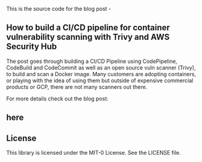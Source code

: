 
This is the source code for the blog post - 
## How to build a CI/CD pipeline for container vulnerability scanning with Trivy and AWS Security Hub

The post goes through building a CI/CD Pipeline using CodePipeline, CodeBuild and CodeCommit as well as an open source vuln scanner (Trivy), to build and scan a Docker image. Many customers are adopting containers, or playing with the idea of using them but outside of expensive commercial products or GCP, there are not many scanners out there.

For more details check out the blog post:
## here

## License

This library is licensed under the MIT-0 License. See the LICENSE file.

